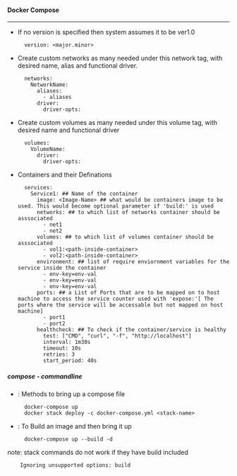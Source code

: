 #### Docker Compose ####
------------------------
- If no version is specified then system assumes it to be ver1.0

        version: <major.minor>

- Create custom networks as many needed under this network tag, with desired name, alias and functional driver.

        networks:
          NetworkName: 
            aliases:
              - aliases
            driver:
              driver-opts:

- Create custom volumes as many needed under this volume tag, with desired name and functional driver

        volumes:
          VolumeName:
            driver:
              driver-opts:

- Containers and their Definations

        services:         
          Service1: ## Name of the container
            image: <Image-Name> ## what would be containers image to be used. This would become optional parameter if 'build:' is used
            networks: ## to which list of networks container should be asssociated
              - net1
              - net2
            volumes: ## to which list of volumes container should be asssociated
              - vol1:<path-inside-container>
              - vol2:<path-inside-container>
            environment: ## list of require enviornment variables for the service inside the container
              - env-key=env-val
              - env-key=env-val
              - env-key=env-val
            ports: ## a List of Ports that are to be mapped on to host machine to access the service counter used with 'expose:'[ The ports where the service will be accessable but not mapped on host machine] 
              - port1
              - port2
            healthcheck: ## To check if the container/service is healthy
              test: ["CMD", "curl", "-f", "http://localhost"]
              interval: 1m30s
              timeout: 10s
              retries: 3
              start_period: 40s

##### compose - commandline

- : Methods to bring up a compose file
        
        docker-compose up 
        docker stack deploy -c docker-compose.yml <stack-name>

- : To Build an image and then bring it up
        
        docker-compose up --build -d

note: stack commands do not work if they have build included

        Ignoring unsupported options: build
